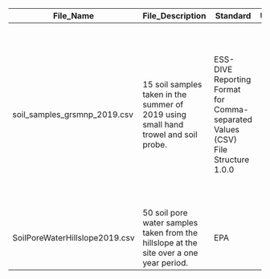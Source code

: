 |File_Name                     |File_Description                                                                       |Standard                                                                       |UTC_Offset|File_Version|Contact      |Date_Start|Date_End|Northwest_Latitude_Coordinate|Northwest_Longitude_Coordinate|Southeast_Latitude_Coordinate|Southeast_Longitude_Coordinate|Latitude |Longitude |Missing_Value_Codes|Header_Orientation                                                                                                                                                              |Notes|
|------------------------------|---------------------------------------------------------------------------------------|-------------------------------------------------------------------------------|----------|------------|-------------|----------|--------|-----------------------------|------------------------------|-----------------------------|------------------------------|---------|----------|-------------------|-------------------------------------------------------------------------------------------------------------------------------------------------------------------|----------------------|
|soil_samples_grsmnp_2019.csv  |15 soil samples taken in the summer of 2019 using small hand trowel and soil probe.    |ESS-DIVE Reporting Format for Comma-separated Values (CSV) File Structure 1.0.0|- 5 hours |2           |Russell Smith|2019-08-15 |2019-09-30 |35.611392                    |-83.673745                    |35.601494                    |-83.662323                    |35.629227|-83.72216 |-9999; N/A         |horizontal|File version changed Dec. 2019. Two columns were added to the data file since original publication. Columns add clarity for sample locations. No data were changed.            |
|SoilPoreWaterHillslope2019.csv|50 soil pore water samples taken from the hillslope at the site over a one year period.|EPA                                                                            |- 5 hours |1           |Katie Jones  |2019-10-01  |2019-10-10|35.608619                    |-83.675032                    |35.603597                    |-83662760                     |35.628784|-83.721385|-9999; N/A         |horizontal                                                                                                                                                                   |            |
